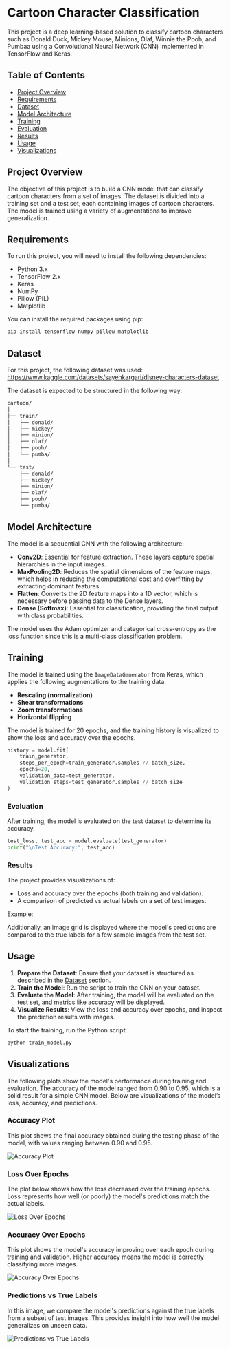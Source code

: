 # Cartoon Character Classification

This project is a deep learning-based solution to classify cartoon characters such as Donald Duck, Mickey Mouse, Minions, Olaf, Winnie the Pooh, and Pumbaa using a Convolutional Neural Network (CNN) implemented in TensorFlow and Keras.

## Table of Contents
- [Project Overview](#project-overview)
- [Requirements](#requirements)
- [Dataset](#dataset)
- [Model Architecture](#model-architecture)
- [Training](#training)
- [Evaluation](#evaluation)
- [Results](#results)
- [Usage](#usage)
- [Visualizations](#visualizations)

## Project Overview

The objective of this project is to build a CNN model that can classify cartoon characters from a set of images. The dataset is divided into a training set and a test set, each containing images of cartoon characters. The model is trained using a variety of augmentations to improve generalization.

## Requirements

To run this project, you will need to install the following dependencies:

- Python 3.x
- TensorFlow 2.x
- Keras
- NumPy
- Pillow (PIL)
- Matplotlib

You can install the required packages using pip:

```bash
pip install tensorflow numpy pillow matplotlib
```

## Dataset
For this project, the following dataset was used: https://www.kaggle.com/datasets/sayehkargari/disney-characters-dataset  

The dataset is expected to be structured in the following way:

```bash
cartoon/
│
├── train/
│   ├── donald/
│   ├── mickey/
│   ├── minion/
│   ├── olaf/
│   ├── pooh/
│   └── pumba/
│
└── test/
    ├── donald/
    ├── mickey/
    ├── minion/
    ├── olaf/
    ├── pooh/
    └── pumba/
```
## Model Architecture

The model is a sequential CNN with the following architecture:
- **Conv2D**: Essential for feature extraction. These layers capture spatial hierarchies in the input images.
- **MaxPooling2D**: Reduces the spatial dimensions of the feature maps, which helps in reducing the computational cost and overfitting by extracting dominant features.
- **Flatten**: Converts the 2D feature maps into a 1D vector, which is necessary before passing data to the Dense layers.
- **Dense (Softmax)**: Essential for classification, providing the final output with class probabilities.

The model uses the Adam optimizer and categorical cross-entropy as the loss function since this is a multi-class classification problem.

## Training

The model is trained using the `ImageDataGenerator` from Keras, which applies the following augmentations to the training data:

- **Rescaling (normalization)**
- **Shear transformations**
- **Zoom transformations**
- **Horizontal flipping**

The model is trained for 20 epochs, and the training history is visualized to show the loss and accuracy over the epochs.

```python
history = model.fit(
    train_generator,
    steps_per_epoch=train_generator.samples // batch_size,
    epochs=20,
    validation_data=test_generator,
    validation_steps=test_generator.samples // batch_size
)
```

### Evaluation
After training, the model is evaluated on the test dataset to determine its accuracy.

```python
test_loss, test_acc = model.evaluate(test_generator)
print("\nTest Accuracy:", test_acc)
```
### Results
The project provides visualizations of:

- Loss and accuracy over the epochs (both training and validation).
- A comparison of predicted vs actual labels on a set of test images.

Example:

Additionally, an image grid is displayed where the model's predictions are compared to the true labels for a few sample images from the test set.

## Usage

1. **Prepare the Dataset**: Ensure that your dataset is structured as described in the [Dataset](#dataset) section.
2. **Train the Model**: Run the script to train the CNN on your dataset.
3. **Evaluate the Model**: After training, the model will be evaluated on the test set, and metrics like accuracy will be displayed.
4. **Visualize Results**: View the loss and accuracy over epochs, and inspect the prediction results with images.

To start the training, run the Python script:

```bash
python train_model.py
```

## Visualizations

The following plots show the model's performance during training and evaluation. The accuracy of the model ranged from 0.90 to 0.95, which is a solid result for a simple CNN model. Below are visualizations of the model’s loss, accuracy, and predictions.

### Accuracy Plot
This plot shows the final accuracy obtained during the testing phase of the model, with values ranging between 0.90 and 0.95.

![Accuracy Plot](./accuracy.png)

### Loss Over Epochs
The plot below shows how the loss decreased over the training epochs. Loss represents how well (or poorly) the model's predictions match the actual labels.

![Loss Over Epochs](./lossoverepochs.png)

### Accuracy Over Epochs
This plot shows the model's accuracy improving over each epoch during training and validation. Higher accuracy means the model is correctly classifying more images.

![Accuracy Over Epochs](./accuracyoverepochs.png)

### Predictions vs True Labels
In this image, we compare the model's predictions against the true labels from a subset of test images. This provides insight into how well the model generalizes on unseen data.

![Predictions vs True Labels](./predictions.png)
